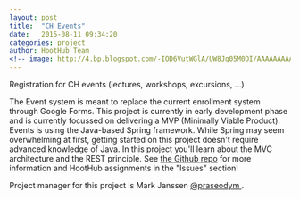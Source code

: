 ```yaml
---
layout: post
title:  "CH Events"
date:   2015-08-11 09:34:20
categories: project
author: HootHub Team
<!-- image: http://4.bp.blogspot.com/-IOD6VutWGlA/UW8Jq05M0DI/AAAAAAAAAeA/OVckWFybKqg/s1600/DSC01317.JPG -->
---
```

Registration for CH events (lectures, workshops, excursions, ...)

The Event system is meant to replace the current enrollment system through Google Forms. This project is currently in early development phase and is currently focussed on delivering a MVP (Minimally Viable Product). Events is using the Java-based Spring framework. While Spring may seem overwhelming at first, getting started on this project doesn't require advanced knowledge of Java. In this project you'll learn about the MVC architecture and the REST principle. See [the Github repo](https://github.com/WISVCH/events) for more information and HootHub assignments in the "Issues" section!

Project manager for this project is Mark Janssen [@praseodym ](https://github.com/praseodym).